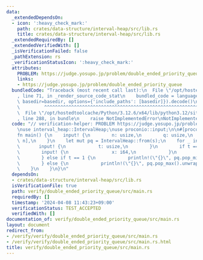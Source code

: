 ```yaml
---
data:
  _extendedDependsOn:
  - icon: ':heavy_check_mark:'
    path: crates/data-structure/interval-heap/src/lib.rs
    title: crates/data-structure/interval-heap/src/lib.rs
  _extendedRequiredBy: []
  _extendedVerifiedWith: []
  _isVerificationFailed: false
  _pathExtension: rs
  _verificationStatusIcon: ':heavy_check_mark:'
  attributes:
    PROBLEM: https://judge.yosupo.jp/problem/double_ended_priority_queue
    links:
    - https://judge.yosupo.jp/problem/double_ended_priority_queue
  bundledCode: "Traceback (most recent call last):\n  File \"/opt/hostedtoolcache/Python/3.12.6/x64/lib/python3.12/site-packages/onlinejudge_verify/documentation/build.py\"\
    , line 71, in _render_source_code_stat\n    bundled_code = language.bundle(stat.path,\
    \ basedir=basedir, options={'include_paths': [basedir]}).decode()\n          \
    \         ^^^^^^^^^^^^^^^^^^^^^^^^^^^^^^^^^^^^^^^^^^^^^^^^^^^^^^^^^^^^^^^^^^^^^^^^^^^^^^^^^\n\
    \  File \"/opt/hostedtoolcache/Python/3.12.6/x64/lib/python3.12/site-packages/onlinejudge_verify/languages/rust.py\"\
    , line 288, in bundle\n    raise NotImplementedError\nNotImplementedError\n"
  code: "// verification-helper: PROBLEM https://judge.yosupo.jp/problem/double_ended_priority_queue\n\
    \nuse interval_heap::IntervalHeap;\nuse proconio::input;\n\n#[proconio::fastout]\n\
    fn main() {\n    input! {\n        n: usize,\n        q: usize,\n        s: [i64;\
    \ n],\n    }\n    let mut pq = IntervalHeap::from(s);\n    for _ in 0..q {\n \
    \       input! {\n            t: usize,\n        }\n        if t == 0 {\n    \
    \        input! {\n                x: i64,\n            }\n            pq.push(x);\n\
    \        } else if t == 1 {\n            println!(\"{}\", pq.pop_min().unwrap());\n\
    \        } else {\n            println!(\"{}\", pq.pop_max().unwrap());\n    \
    \    }\n    }\n}\n"
  dependsOn:
  - crates/data-structure/interval-heap/src/lib.rs
  isVerificationFile: true
  path: verify/double_ended_priority_queue/src/main.rs
  requiredBy: []
  timestamp: '2024-04-08 11:43:23+09:00'
  verificationStatus: TEST_ACCEPTED
  verifiedWith: []
documentation_of: verify/double_ended_priority_queue/src/main.rs
layout: document
redirect_from:
- /verify/verify/double_ended_priority_queue/src/main.rs
- /verify/verify/double_ended_priority_queue/src/main.rs.html
title: verify/double_ended_priority_queue/src/main.rs
---
```

